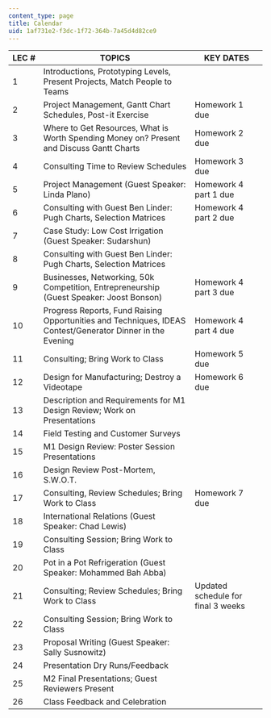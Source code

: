 ```yaml
---
content_type: page
title: Calendar
uid: 1af731e2-f3dc-1f72-364b-7a45d4d82ce9
---
```


| LEC # | TOPICS | KEY DATES |
| --- | --- | --- |
| 1 | Introductions, Prototyping Levels, Present Projects, Match People to Teams |  |
| 2 | Project Management, Gantt Chart Schedules, Post-it Exercise | Homework 1 due |
| 3 | Where to Get Resources, What is Worth Spending Money on? Present and Discuss Gantt Charts | Homework 2 due |
| 4 | Consulting Time to Review Schedules | Homework 3 due |
| 5 | Project Management (Guest Speaker: Linda Plano) | Homework 4 part 1 due |
| 6 | Consulting with Guest Ben Linder: Pugh Charts, Selection Matrices | Homework 4 part 2 due |
| 7 | Case Study: Low Cost Irrigation (Guest Speaker: Sudarshun) |  |
| 8 | Consulting with Guest Ben Linder: Pugh Charts, Selection Matrices |  |
| 9 | Businesses, Networking, 50k Competition, Entrepreneurship (Guest Speaker: Joost Bonson) | Homework 4 part 3 due |
| 10 | Progress Reports, Fund Raising Opportunities and Techniques, IDEAS Contest/Generator Dinner in the Evening | Homework 4 part 4 due |
| 11 | Consulting; Bring Work to Class | Homework 5 due |
| 12 | Design for Manufacturing; Destroy a Videotape | Homework 6 due |
| 13 | Description and Requirements for M1 Design Review; Work on Presentations |  |
| 14 | Field Testing and Customer Surveys |  |
| 15 | M1 Design Review: Poster Session Presentations |  |
| 16 | Design Review Post-Mortem, S.W.O.T. |  |
| 17 | Consulting, Review Schedules; Bring Work to Class | Homework 7 due |
| 18 | International Relations (Guest Speaker: Chad Lewis) |  |
| 19 | Consulting Session; Bring Work to Class |  |
| 20 | Pot in a Pot Refrigeration (Guest Speaker: Mohammed Bah Abba) |  |
| 21 | Consulting; Review Schedules; Bring Work to Class | Updated schedule for final 3 weeks |
| 22 | Consulting Session; Bring Work to Class |  |
| 23 | Proposal Writing (Guest Speaker: Sally Susnowitz) |  |
| 24 | Presentation Dry Runs/Feedback |  |
| 25 | M2 Final Presentations; Guest Reviewers Present |  |
| 26 | Class Feedback and Celebration |